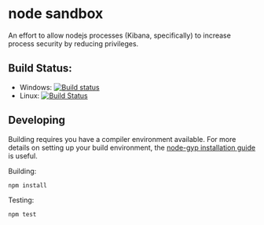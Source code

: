 # node sandbox

An effort to allow nodejs processes (Kibana, specifically) to increase process security by reducing privileges.

## Build Status: 

* Windows: [![Build status](https://ci.appveyor.com/api/projects/status/677is5ga43sw0hs4?svg=true)](https://ci.appveyor.com/project/jordansissel/node-sandbox)
* Linux: [![Build Status](https://travis-ci.org/elastic/node-sandbox.svg?branch=master)](https://travis-ci.org/elastic/node-sandbox)

## Developing

Building requires you have a compiler environment available. For more details on setting up your build environment, the [node-gyp installation guide](https://github.com/nodejs/node-gyp#installation) is useful.

Building:

```
npm install
```

Testing:

```
npm test
```

